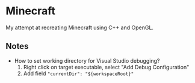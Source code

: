 # Minecraft

My attempt at recreating Minecraft using C++ and OpenGL.

## Notes

* How to set working directory for Visual Studio debugging?
	1. Right click on target executable, select "Add Debug Configuration"
	2. Add field `"currentDir": "${workspaceRoot}"`

